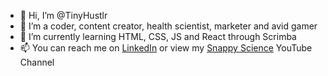 - 👋 Hi, I’m @TinyHustlr
- 👀 I’m a coder, content creator, health scientist, marketer and avid gamer
- 🌱 I’m currently learning HTML, CSS, JS and React through Scrimba
- 📫 You can reach me on [LinkedIn](linkedin.com/in/davidworeilly) or view my [Snappy Science](youtube.com/snappyscience) YouTube Channel

<!---
TinyHustlr/TinyHustlr is a ✨ special ✨ repository because its `README.md` (this file) appears on your GitHub profile.
You can click the Preview link to take a look at your changes.
--->

